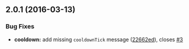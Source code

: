 <a name="2.0.1"></a>
## 2.0.1 (2016-03-13)


### Bug Fixes

* **cooldown:** add missing `cooldownTick` message ([22662ed](https://github.com/SupportClass/lfg-hypetrain/commit/22662ed)), closes [#3](https://github.com/SupportClass/lfg-hypetrain/issues/3)



